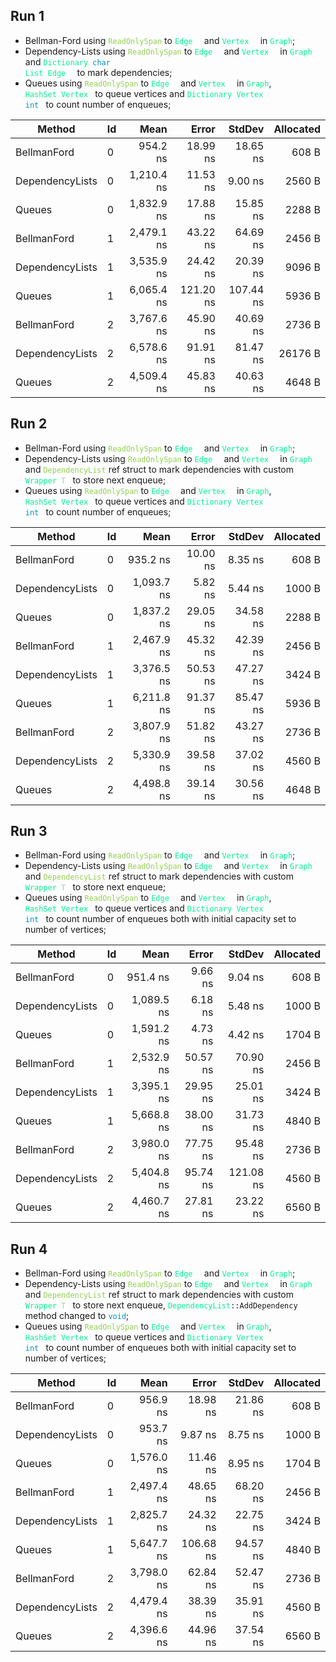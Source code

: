 ﻿## Run 1

* Bellman-Ford using <code style="color: #92D050">ReadOnlySpan</code> to <code style="color: #00F091">Edge<span style="color: #FFFFFF">[]</span></code> and <code style="color: #00F091">Vertex<span style="color: #FFFFFF">[]</span></code> in <code style="color: #00F091">Graph</code>;
* Dependency-Lists using <code style="color: #92D050">ReadOnlySpan</code> to <code style="color: #00F091">Edge<span style="color: #FFFFFF">[]</span></code> and <code style="color: #00F091">Vertex<span style="color: #FFFFFF">[]</span></code> in <code style="color: #00F091">Graph</code> and <code style="color: #00F091">Dictionary<span style="color: #FFFFFF">&lt;</span><span style="color: #0090C0">char</span><span style="color: #FFFFFF">, </span>List<span style="color: #FFFFFF">&lt;</span>Edge<span style="color: #FFFFFF">&gt;&gt;</span></code> to mark dependencies;
* Queues using <code style="color: #92D050">ReadOnlySpan</code> to <code style="color: #00F091">Edge<span style="color: #FFFFFF">[]</span></code> and <code style="color: #00F091">Vertex<span style="color: #FFFFFF">[]</span></code> in <code style="color: #00F091">Graph</code>, <code style="color: #00F091">HashSet<span style="color: #FFFFFF">&lt;</span>Vertex<span style="color: #FFFFFF">&gt;</span></code> to queue vertices and <code style="color: #00F091">Dictionary<span style="color: #FFFFFF">&lt;</span>Vertex<span style="color: #FFFFFF">, <span style="color: #0090C0">int</span><span style="color: #FFFFFF">&gt;</span></code> to count number of enqueues;

| Method          | Id | Mean       | Error     | StdDev    | Allocated |
|---------------- |--- |-----------:|----------:|----------:|----------:|
| BellmanFord     | 0  |   954.2 ns |  18.99 ns |  18.65 ns |     608 B |
| DependencyLists | 0  | 1,210.4 ns |  11.53 ns |   9.00 ns |    2560 B |
| Queues          | 0  | 1,832.9 ns |  17.88 ns |  15.85 ns |    2288 B |
| BellmanFord     | 1  | 2,479.1 ns |  43.22 ns |  64.69 ns |    2456 B |
| DependencyLists | 1  | 3,535.9 ns |  24.42 ns |  20.39 ns |    9096 B |
| Queues          | 1  | 6,065.4 ns | 121.20 ns | 107.44 ns |    5936 B |
| BellmanFord     | 2  | 3,767.6 ns |  45.90 ns |  40.69 ns |    2736 B |
| DependencyLists | 2  | 6,578.6 ns |  91.91 ns |  81.47 ns |   26176 B |
| Queues          | 2  | 4,509.4 ns |  45.83 ns |  40.63 ns |    4648 B |

## Run 2

* Bellman-Ford using <code style="color: #92D050">ReadOnlySpan</code> to <code style="color: #00F091">Edge<span style="color: #FFFFFF">[]</span></code> and <code style="color: #00F091">Vertex<span style="color: #FFFFFF">[]</span></code> in <code style="color: #00F091">Graph</code>;
* Dependency-Lists using <code style="color: #92D050">ReadOnlySpan</code> to <code style="color: #00F091">Edge<span style="color: #FFFFFF">[]</span></code> and <code style="color: #00F091">Vertex<span style="color: #FFFFFF">[]</span></code> in <code style="color: #00F091">Graph</code> and <code style="color: #92D050">DependencyList</code> ref struct to mark dependencies with custom <code style="color: #00F091">Wrapper<span style="color: #FFFFFF">&lt;</span><span style="color: #B2D090">T</span><span style="color: #FFFFFF">&gt;</span></code> to store next enqueue;
* Queues using <code style="color: #92D050">ReadOnlySpan</code> to <code style="color: #00F091">Edge<span style="color: #FFFFFF">[]</span></code> and <code style="color: #00F091">Vertex<span style="color: #FFFFFF">[]</span></code> in <code style="color: #00F091">Graph</code>, <code style="color: #00F091">HashSet<span style="color: #FFFFFF">&lt;</span>Vertex<span style="color: #FFFFFF">&gt;</span></code> to queue vertices and <code style="color: #00F091">Dictionary<span style="color: #FFFFFF">&lt;</span>Vertex<span style="color: #FFFFFF">, <span style="color: #0090C0">int</span><span style="color: #FFFFFF">&gt;</span></code> to count number of enqueues;

| Method          | Id | Mean       | Error    | StdDev   | Allocated |
|---------------- |--- |-----------:|---------:|---------:|----------:|
| BellmanFord     | 0  |   935.2 ns | 10.00 ns |  8.35 ns |     608 B |
| DependencyLists | 0  | 1,093.7 ns |  5.82 ns |  5.44 ns |    1000 B |
| Queues          | 0  | 1,837.2 ns | 29.05 ns | 34.58 ns |    2288 B |
| BellmanFord     | 1  | 2,467.9 ns | 45.32 ns | 42.39 ns |    2456 B |
| DependencyLists | 1  | 3,376.5 ns | 50.53 ns | 47.27 ns |    3424 B |
| Queues          | 1  | 6,211.8 ns | 91.37 ns | 85.47 ns |    5936 B |
| BellmanFord     | 2  | 3,807.9 ns | 51.82 ns | 43.27 ns |    2736 B |
| DependencyLists | 2  | 5,330.9 ns | 39.58 ns | 37.02 ns |    4560 B |
| Queues          | 2  | 4,498.8 ns | 39.14 ns | 30.56 ns |    4648 B |

## Run 3

* Bellman-Ford using <code style="color: #92D050">ReadOnlySpan</code> to <code style="color: #00F091">Edge<span style="color: #FFFFFF">[]</span></code> and <code style="color: #00F091">Vertex<span style="color: #FFFFFF">[]</span></code> in <code style="color: #00F091">Graph</code>;
* Dependency-Lists using <code style="color: #92D050">ReadOnlySpan</code> to <code style="color: #00F091">Edge<span style="color: #FFFFFF">[]</span></code> and <code style="color: #00F091">Vertex<span style="color: #FFFFFF">[]</span></code> in <code style="color: #00F091">Graph</code> and <code style="color: #92D050">DependencyList</code> ref struct to mark dependencies with custom <code style="color: #00F091">Wrapper<span style="color: #FFFFFF">&lt;</span><span style="color: #B2D090">T</span><span style="color: #FFFFFF">&gt;</span></code> to store next enqueue;
* Queues using <code style="color: #92D050">ReadOnlySpan</code> to <code style="color: #00F091">Edge<span style="color: #FFFFFF">[]</span></code> and <code style="color: #00F091">Vertex<span style="color: #FFFFFF">[]</span></code> in <code style="color: #00F091">Graph</code>, <code style="color: #00F091">HashSet<span style="color: #FFFFFF">&lt;</span>Vertex<span style="color: #FFFFFF">&gt;</span></code> to queue vertices and <code style="color: #00F091">Dictionary<span style="color: #FFFFFF">&lt;</span>Vertex<span style="color: #FFFFFF">, <span style="color: #0090C0">int</span><span style="color: #FFFFFF">&gt;</span></code> to count number of enqueues both with initial capacity set to number of vertices;

| Method          | Id | Mean       | Error    | StdDev    | Allocated |
|---------------- |--- |-----------:|---------:|----------:|----------:|
| BellmanFord     | 0  |   951.4 ns |  9.66 ns |   9.04 ns |     608 B |
| DependencyLists | 0  | 1,089.5 ns |  6.18 ns |   5.48 ns |    1000 B |
| Queues          | 0  | 1,591.2 ns |  4.73 ns |   4.42 ns |    1704 B |
| BellmanFord     | 1  | 2,532.9 ns | 50.57 ns |  70.90 ns |    2456 B |
| DependencyLists | 1  | 3,395.1 ns | 29.95 ns |  25.01 ns |    3424 B |
| Queues          | 1  | 5,668.8 ns | 38.00 ns |  31.73 ns |    4840 B |
| BellmanFord     | 2  | 3,980.0 ns | 77.75 ns |  95.48 ns |    2736 B |
| DependencyLists | 2  | 5,404.8 ns | 95.74 ns | 121.08 ns |    4560 B |
| Queues          | 2  | 4,460.7 ns | 27.81 ns |  23.22 ns |    6560 B |

## Run 4

* Bellman-Ford using <code style="color: #92D050">ReadOnlySpan</code> to <code style="color: #00F091">Edge<span style="color: #FFFFFF">[]</span></code> and <code style="color: #00F091">Vertex<span style="color: #FFFFFF">[]</span></code> in <code style="color: #00F091">Graph</code>;
* Dependency-Lists using <code style="color: #92D050">ReadOnlySpan</code> to <code style="color: #00F091">Edge<span style="color: #FFFFFF">[]</span></code> and <code style="color: #00F091">Vertex<span style="color: #FFFFFF">[]</span></code> in <code style="color: #00F091">Graph</code> and <code style="color: #92D050">DependencyList</code> ref struct to mark dependencies with custom <code style="color: #00F091">Wrapper<span style="color: #FFFFFF">&lt;</span><span style="color: #B2D090">T</span><span style="color: #FFFFFF">&gt;</span></code> to store next enqueue, <code><span style="color: #00F091">DependencyList</span>::AddDependency</code> method changed to <code style="color: #0090C0">void</code>;
* Queues using <code style="color: #92D050">ReadOnlySpan</code> to <code style="color: #00F091">Edge<span style="color: #FFFFFF">[]</span></code> and <code style="color: #00F091">Vertex<span style="color: #FFFFFF">[]</span></code> in <code style="color: #00F091">Graph</code>, <code style="color: #00F091">HashSet<span style="color: #FFFFFF">&lt;</span>Vertex<span style="color: #FFFFFF">&gt;</span></code> to queue vertices and <code style="color: #00F091">Dictionary<span style="color: #FFFFFF">&lt;</span>Vertex<span style="color: #FFFFFF">, <span style="color: #0090C0">int</span><span style="color: #FFFFFF">&gt;</span></code> to count number of enqueues both with initial capacity set to number of vertices;

| Method          | Id | Mean       | Error     | StdDev   | Allocated |
|---------------- |--- |-----------:|----------:|---------:|----------:|
| BellmanFord     | 0  |   956.9 ns |  18.98 ns | 21.86 ns |     608 B |
| DependencyLists | 0  |   953.7 ns |   9.87 ns |  8.75 ns |    1000 B |
| Queues          | 0  | 1,576.0 ns |  11.46 ns |  8.95 ns |    1704 B |
| BellmanFord     | 1  | 2,497.4 ns |  48.65 ns | 68.20 ns |    2456 B |
| DependencyLists | 1  | 2,825.7 ns |  24.32 ns | 22.75 ns |    3424 B |
| Queues          | 1  | 5,647.7 ns | 106.68 ns | 94.57 ns |    4840 B |
| BellmanFord     | 2  | 3,798.0 ns |  62.84 ns | 52.47 ns |    2736 B |
| DependencyLists | 2  | 4,479.4 ns |  38.39 ns | 35.91 ns |    4560 B |
| Queues          | 2  | 4,396.6 ns |  44.96 ns | 37.54 ns |    6560 B |